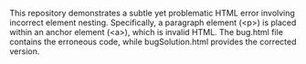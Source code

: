 This repository demonstrates a subtle yet problematic HTML error involving incorrect element nesting.  Specifically, a paragraph element (&lt;p&gt;) is placed within an anchor element (&lt;a&gt;), which is invalid HTML. The bug.html file contains the erroneous code, while bugSolution.html provides the corrected version.